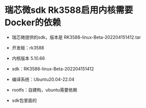 # 瑞芯微sdk Rk3588启用内核需要Docker的依赖

- 瑞芯微提供的sdk，版本是 RK3588-linux-Beta-202204151412.tar

- 开发板：rk3588 
- 内核版本 5.10.66
- sdk：RK3588-linux-Beta-202204151412
- 编译系统：Ubuntu20.04-22.04
- rootfs：自建构，ubuntu需要依赖
- sdk包里面的
